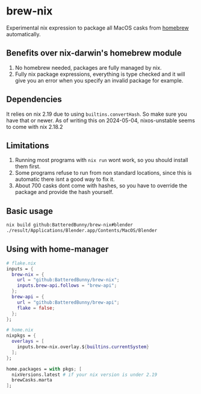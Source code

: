 # brew-nix

Experimental nix expression to package all MacOS casks from [homebrew](https://brew.sh/) automatically. 

## Benefits over nix-darwin's homebrew module
1. No homebrew needed, packages are fully managed by nix.
2. Fully nix package expressions, everything is type checked and it will give you an error when you specify an invalid package for example.

## Dependencies
It relies on nix 2.19 due to using ``builtins.convertHash``. So make sure you have that or newer.
As of writing this on 2024-05-04, nixos-unstable seems to come with nix 2.18.2

## Limitations
1. Running most programs with ``nix run`` wont work, so you should install them first.
2. Some programs refuse to run from non standard locations, since this is automatic there isnt a good way to fix it.
3. About 700 casks dont come with hashes, so you have to override the package and provide the hash yourself.

## Basic usage
```bash
nix build github:BatteredBunny/brew-nix#blender
./result/Applications/Blender.app/Contents/MacOS/Blender
```

## Using with home-manager
```nix
# flake.nix
inputs = {
  brew-nix = {
    url = "github:BatteredBunny/brew-nix";
    inputs.brew-api.follows = "brew-api";
  };
  brew-api = {
    url = "github:BatteredBunny/brew-api";
    flake = false;
  };
};
```
```nix
# home.nix
nixpkgs = {
  overlays = [
    inputs.brew-nix.overlay.${builtins.currentSystem}
  ];
};

home.packages = with pkgs; [
  nixVersions.latest # if your nix version is under 2.19
  brewCasks.marta
];
```
